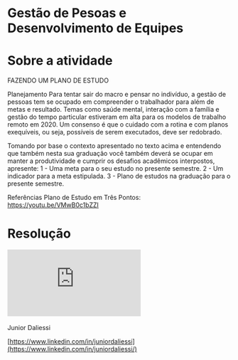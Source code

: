# Gestão de Pesoas e Desenvolvimento de Equipes
# Sobre a atividade

FAZENDO UM PLANO DE ESTUDO

Planejamento
Para tentar sair do macro e pensar no indivíduo, a gestão de pessoas tem se ocupado em compreender o trabalhador para além de metas e resultado. Temas como saúde mental, interação com a família e gestão do tempo particular estiveram em alta para os modelos de trabalho remoto em 2020. Um consenso é que o cuidado com a rotina e com planos exequíveis, ou seja, possíveis de serem executados, deve ser redobrado.

Tomando por base o contexto apresentado no texto acima e entendendo que também nesta sua graduação você também deverá se ocupar em manter a produtividade e cumprir os desafios acadêmicos interpostos, apresente:
1 - Uma meta para o seu estudo no presente semestre.
2 - Um indicador para a meta estipulada.
3 - Plano de estudos na graduação para o presente semestre.

Referências
Plano de Estudo em Três Pontos: https://youtu.be/VMwB0c1bZZI

# Resolução
![BAIXE O PDF](https://github.com/JuniorDaliessi/Cursos/raw/master/Analise_e_Desenvolvimento_de_Sistemas_UniCesumar_2021/2%20GEST%C3%83O%20DE%20PESSOAS%20E%20DESENVOLVIMENTO%20DE%20EQUIPES/mapa/M.A.P.A%20-GEST%C3%83O%20DE%20PESSOAS%20E%20DESENVOLVIMENTO%20DE%20EQUIPES.pdf)

Junior Daliessi

[https://www.linkedin.com/in/juniordaliessi](https://www.linkedin.com/in/juniordaliessi/)





